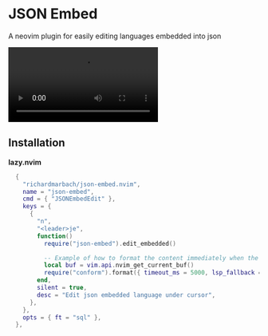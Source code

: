 # JSON Embed

A neovim plugin for easily editing languages embedded into json

![Usage](./usage.mov)

## Installation

**lazy.nvim**

```lua
  {
    "richardmarbach/json-embed.nvim",
    name = "json-embed",
    cmd = { "JSONEmbedEdit" },
    keys = {
      {
        "n",
        "<leader>je",
        function()
          require("json-embed").edit_embedded()

          -- Example of how to format the content immediately when the buffer is opened
          local buf = vim.api.nvim_get_current_buf()
          require("conform").format({ timeout_ms = 5000, lsp_fallback = true, buf = buf })
        end,
        silent = true,
        desc = "Edit json embedded language under cursor",
      },
    },
    opts = { ft = "sql" },
  },

```
